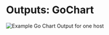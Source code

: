 # Outputs: GoChart

![Example Go Chart Output for one host](example-results-gbps_per_second_retransmits.png)
